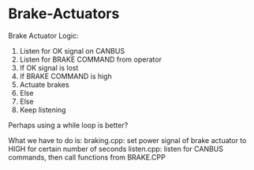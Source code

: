 # Brake-Actuators

Brake Actuator Logic:
1. Listen for OK signal on CANBUS
2. Listen for BRAKE COMMAND from operator
3. If OK signal is lost
4. If BRAKE COMMAND is high
5. Actuate brakes
6. Else
7. Else
8. Keep listening

Perhaps using a while loop is better? 

What we have to do is: 
braking.cpp: set power signal of brake actuator to HIGH for certain number of seconds 
listen.cpp: listen for CANBUS commands, then call functions from BRAKE.CPP 

